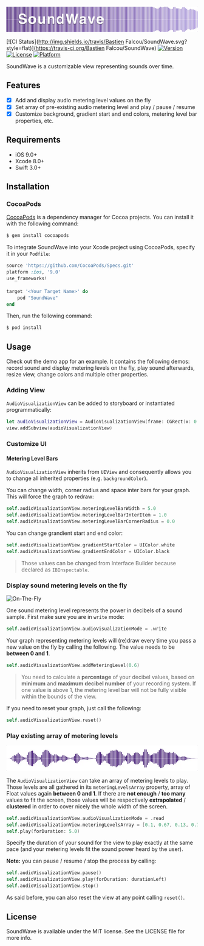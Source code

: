 ![SoundWave](Readme-Images/SoundWave.png)

[![CI Status](http://img.shields.io/travis/Bastien Falcou/SoundWave.svg?style=flat)](https://travis-ci.org/Bastien Falcou/SoundWave)
[![Version](https://img.shields.io/cocoapods/v/SoundWave.svg?style=flat)](http://cocoapods.org/pods/SoundWave)
[![License](https://img.shields.io/cocoapods/l/SoundWave.svg?style=flat)](http://cocoapods.org/pods/SoundWave)
[![Platform](https://img.shields.io/cocoapods/p/SoundWave.svg?style=flat)](http://cocoapods.org/pods/SoundWave)

SoundWave is a customizable view representing sounds over time.

## Features

- [x] Add and display audio metering level values on the fly
- [x] Set array of pre-existing audio metering level and play / pause / resume
- [x] Customize background, gradient start and end colors, metering level bar properties, etc.

## Requirements

- iOS 9.0+
- Xcode 8.0+
- Swift 3.0+

## Installation

### CocoaPods

[CocoaPods](http://cocoapods.org) is a dependency manager for Cocoa projects. You can install it with the following command:

```bash
$ gem install cocoapods
```

To integrate SoundWave into your Xcode project using CocoaPods, specify it in your `Podfile`:

```ruby
source 'https://github.com/CocoaPods/Specs.git'
platform :ios, '9.0'
use_frameworks!

target '<Your Target Name>' do
	pod "SoundWave"
end
```

Then, run the following command:

```bash
$ pod install
```

## Usage

Check out the demo app for an example. It contains the following demos: record sound and display metering levels on the fly, play sound afterwards, resize view, change colors and multiple other properties.

### Adding View

`AudioVisualizationView` can be added to storyboard or instantiated programmatically:

```swift
let audioVisualizationView = AudioVisualizationView(frame: CGRect(x: 0.0, y: 0.0, width: 300.0, height: 500.0)))
view.addSubview(audioVisualizationView)
```

### Customize UI

#### Metering Level Bars 

`AudioVisualizationView` inherits from `UIView` and consequently allows you to change all inherited properties (e.g. `backgroundColor`).

You can change width, corner radius and space inter bars for your graph. This will force the graph to redraw:

```swift
self.audioVisualizationView.meteringLevelBarWidth = 5.0
self.audioVisualizationView.meteringLevelBarInterItem = 1.0
self.audioVisualizationView.meteringLevelBarCornerRadius = 0.0
```

You can change grandient start and end color:

```swift
self.audioVisualizationView.gradientStartColor = UIColor.white
self.audioVisualizationView.gradientEndColor = UIColor.black
```

> Those values can be changed from Interface Builder because declared as `IBInspectable`.

### Display sound metering levels on the fly

![On-The-Fly](Readme-Images/On-The-Fly.gif)

One sound metering level represents the power in decibels of a sound sample. 
First make sure you are in `write` mode: 

```swift
self.audioVisualizationView.audioVisualizationMode = .write
```

Your graph representing metering levels will (re)draw every time you pass a new value on the fly by calling the following.
The value needs to be **between 0 and 1**.

```swift
self.audioVisualizationView.addMeteringLevel(0.6)
```

> You need to calculate a **percentage** of your decibel values, based on **minimum** and **maximum decibel number** of your recording system. 
> If one value is above 1, the metering level bar will not be fully visible within the bounds of the view.

If you need to reset your graph, just call the following:

```swift
self.audioVisualizationView.reset()
```

### Play existing array of metering levels

![Play](Readme-Images/Play.gif)

The `AudioVisualizationView` can take an array of metering levels to play. Those levels are all gathered in its `meteringLevelsArray` property, array of Float values again **between 0 and 1**.
If there are **not enough** / **too many** values to fit the screen, those values will be respectively **extrapolated** / **clustered** in order to cover nicely the whole width of the screen.

```swift
self.audioVisualizationView.audioVisualizationMode = .read
self.audioVisualizationView.meteringLevelsArray = [0.1, 0.67, 0.13, 0.78, 0.31]
self.play(forDuration: 5.0)
```

Specify the duration of your sound for the view to play exactly at the same pace (and your metering levels fit the sound power heard by the user).

**Note:** you can pause / resume / stop the process by calling:

```swift
self.audioVisualizationView.pause()
self.audioVisualizationView.play(forDuration: durationLeft)
self.audioVisualizationView.stop()
```

As said before, you can also reset the view at any point calling `reset()`.

## License

SoundWave is available under the MIT license. See the LICENSE file for more info.
